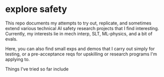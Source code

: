 # explore safety

This repo documents my attempts to try out, replicate, and sometimes extend
various technical AI safety research projects that I find interesting.
Currently, my interests lie in mech interp, SLT, ML-physics, and a bit of evals.

Here, you can also find small exps and demos that I carry out simply for
testing, or a pre-acceptance reqs for upskilling or research programs I'm
applying to.

Things I've tried so far include
